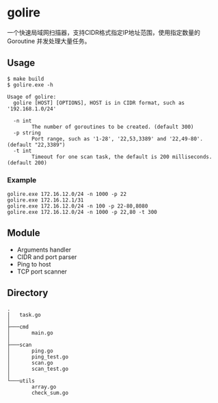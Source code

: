 # golire
一个快速局域网扫描器，支持CIDR格式指定IP地址范围，使用指定数量的 Goroutine 并发处理大量任务。

## Usage
```shell
$ make build
$ golire.exe -h
```
```
Usage of golire:
  golire [HOST] [OPTIONS], HOST is in CIDR format, such as '192.168.1.0/24'

  -n int
        The number of goroutines to be created. (default 300)
  -p string
        Port range, such as '1-28', '22,53,3389' and '22,49-80'. (default "22,3389")
  -t int
        Timeout for one scan task, the default is 200 milliseconds. (default 200)
```

### Example

```shell
golire.exe 172.16.12.0/24 -n 1000 -p 22
golire.exe 172.16.12.1/31
golire.exe 172.16.12.0/24 -n 100 -p 22-80,8080
golire.exe 172.16.12.0/24 -n 1000 -p 22,80 -t 300
```

## Module

- Arguments handler
- CIDR and port parser
- Ping to host
- TCP port scanner

## Directory

```
.
│   task.go
│
├───cmd
│       main.go
│
├───scan
│       ping.go
│       ping_test.go
│       scan.go
│       scan_test.go
│
└───utils
        array.go
        check_sum.go
```